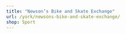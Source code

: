 ```yaml
---
title: "Newson’s Bike and Skate Exchange"
url: /york/newsons-bike-and-skate-exchange/
shop: Sport
---
```

